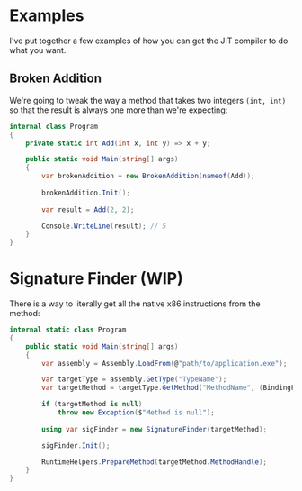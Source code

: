 # Examples

I've put together a few examples of how you can get the JIT compiler to do what you want.

## Broken Addition

We're going to tweak the way a method that takes two integers `(int, int)` so that the result is always one more than we're expecting:

```csharp
internal class Program
{
    private static int Add(int x, int y) => x + y;

    public static void Main(string[] args)
    {
        var brokenAddition = new BrokenAddition(nameof(Add));
        
        brokenAddition.Init();
        
        var result = Add(2, 2);

        Console.WriteLine(result); // 5
    }
}
```

# Signature Finder (WIP)

There is a way to literally get all the native x86 instructions from the method:

```csharp
internal static class Program
{
    public static void Main(string[] args)
    {
        var assembly = Assembly.LoadFrom(@"path/to/application.exe");

        var targetType = assembly.GetType("TypeName");
        var targetMethod = targetType.GetMethod("MethodName", (BindingFlags)~0);

        if (targetMethod is null)
            throw new Exception($"Method is null");
            
        using var sigFinder = new SignatureFinder(targetMethod);

        sigFinder.Init();

        RuntimeHelpers.PrepareMethod(targetMethod.MethodHandle);
    }
}
```